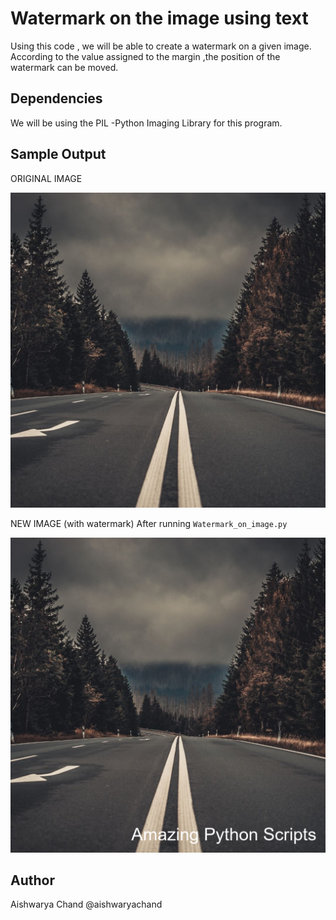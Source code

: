 # Watermark on the image using text

Using this code , we will be able to create a watermark on a given image. According to the value assigned to the margin ,the position of the watermark can be moved.

## Dependencies
We will be using the PIL -Python Imaging Library for this program.

## Sample Output 

ORIGINAL IMAGE

![plot1](./test_image.jpg)  

NEW IMAGE (with watermark)
After running  `Watermark_on_image.py`

![plot2](./New_test_image.png)  

## Author
Aishwarya Chand @aishwaryachand




